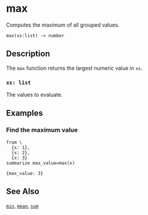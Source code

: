 # max

Computes the maximum of all grouped values.

```tql
max(xs:list) -> number
```

## Description

The `max` function returns the largest numeric value in `xs`.

### `xs: list`

The values to evaluate.

## Examples

### Find the maximum value

```tql
from \
  {x: 1},
  {x: 2},
  {x: 3}
summarize max_value=max(x)
```

```tql
{max_value: 3}
```

## See Also

[`min`](min.md), [`mean`](mean.md), [`sum`](sum.md)
